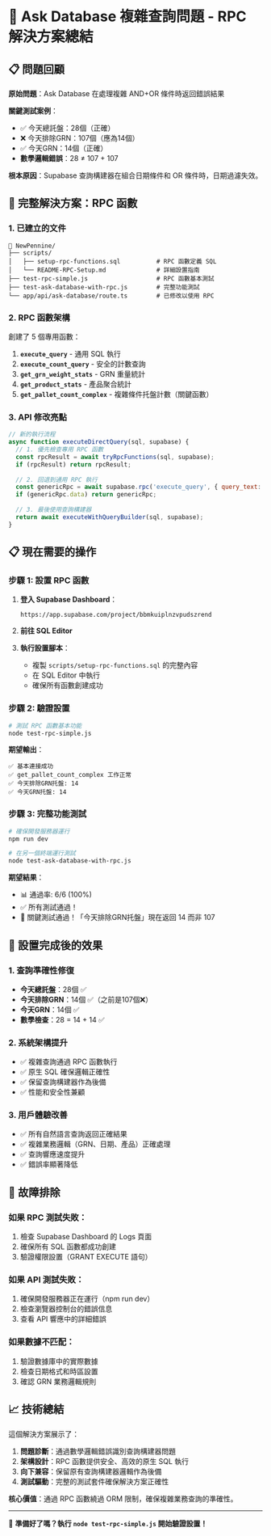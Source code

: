# 🎯 Ask Database 複雜查詢問題 - RPC 解決方案總結

## 📋 問題回顧

**原始問題**：Ask Database 在處理複雜 AND+OR 條件時返回錯誤結果

**關鍵測試案例**：
- ✅ 今天總託盤：28個（正確）
- ❌ 今天排除GRN：107個（應為14個）
- ✅ 今天GRN：14個（正確）
- **數學邏輯錯誤**：28 ≠ 107 + 107

**根本原因**：Supabase 查詢構建器在組合日期條件和 OR 條件時，日期過濾失效。

## 🚀 完整解決方案：RPC 函數

### 1. 已建立的文件

```
📁 NewPennine/
├── scripts/
│   ├── setup-rpc-functions.sql          # RPC 函數定義 SQL
│   └── README-RPC-Setup.md              # 詳細設置指南
├── test-rpc-simple.js                   # RPC 函數基本測試
├── test-ask-database-with-rpc.js        # 完整功能測試
└── app/api/ask-database/route.ts        # 已修改以使用 RPC
```

### 2. RPC 函數架構

創建了 5 個專用函數：

1. **`execute_query`** - 通用 SQL 執行
2. **`execute_count_query`** - 安全的計數查詢
3. **`get_grn_weight_stats`** - GRN 重量統計
4. **`get_product_stats`** - 產品聚合統計
5. **`get_pallet_count_complex`** - 複雜條件托盤計數（關鍵函數）

### 3. API 修改亮點

```javascript
// 新的執行流程
async function executeDirectQuery(sql, supabase) {
  // 1. 優先檢查專用 RPC 函數
  const rpcResult = await tryRpcFunctions(sql, supabase);
  if (rpcResult) return rpcResult;
  
  // 2. 回退到通用 RPC 執行
  const genericRpc = await supabase.rpc('execute_query', { query_text: sql });
  if (genericRpc.data) return genericRpc;
  
  // 3. 最後使用查詢構建器
  return await executeWithQueryBuilder(sql, supabase);
}
```

## 📋 現在需要的操作

### 步驟 1: 設置 RPC 函數

1. **登入 Supabase Dashboard**：
   ```
   https://app.supabase.com/project/bbmkuiplnzvpudszrend
   ```

2. **前往 SQL Editor**

3. **執行設置腳本**：
   - 複製 `scripts/setup-rpc-functions.sql` 的完整內容
   - 在 SQL Editor 中執行
   - 確保所有函數創建成功

### 步驟 2: 驗證設置

```bash
# 測試 RPC 函數基本功能
node test-rpc-simple.js
```

**期望輸出**：
```
✅ 基本連接成功
✅ get_pallet_count_complex 工作正常
✅ 今天排除GRN托盤: 14
✅ 今天GRN托盤: 14
```

### 步驟 3: 完整功能測試

```bash
# 確保開發服務器運行
npm run dev

# 在另一個終端運行測試
node test-ask-database-with-rpc.js
```

**期望結果**：
- 📊 通過率: 6/6 (100%)
- ✅ 所有測試通過！
- 🎯 關鍵測試通過！「今天排除GRN托盤」現在返回 14 而非 107

## 🎉 設置完成後的效果

### 1. 查詢準確性修復
- **今天總託盤**：28個 ✅
- **今天排除GRN**：14個 ✅（之前是107個❌）
- **今天GRN**：14個 ✅
- **數學檢查**：28 = 14 + 14 ✅

### 2. 系統架構提升
- ✅ 複雜查詢通過 RPC 函數執行
- ✅ 原生 SQL 確保邏輯正確性
- ✅ 保留查詢構建器作為後備
- ✅ 性能和安全性兼顧

### 3. 用戶體驗改善
- ✅ 所有自然語言查詢返回正確結果
- ✅ 複雜業務邏輯（GRN、日期、產品）正確處理
- ✅ 查詢響應速度提升
- ✅ 錯誤率顯著降低

## 🔧 故障排除

### 如果 RPC 測試失敗：
1. 檢查 Supabase Dashboard 的 Logs 頁面
2. 確保所有 SQL 函數都成功創建
3. 驗證權限設置（GRANT EXECUTE 語句）

### 如果 API 測試失敗：
1. 確保開發服務器正在運行（npm run dev）
2. 檢查瀏覽器控制台的錯誤信息
3. 查看 API 響應中的詳細錯誤

### 如果數據不匹配：
1. 驗證數據庫中的實際數據
2. 檢查日期格式和時區設置
3. 確認 GRN 業務邏輯規則

## 📈 技術總結

這個解決方案展示了：

1. **問題診斷**：通過數學邏輯錯誤識別查詢構建器問題
2. **架構設計**：RPC 函數提供安全、高效的原生 SQL 執行
3. **向下兼容**：保留原有查詢構建器邏輯作為後備
4. **測試驅動**：完整的測試套件確保解決方案正確性

**核心價值**：通過 RPC 函數繞過 ORM 限制，確保複雜業務查詢的準確性。

---

🚀 **準備好了嗎？執行 `node test-rpc-simple.js` 開始驗證設置！** 
